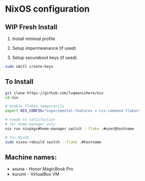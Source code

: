 # NixOS configuration

## WIP Fresh Install

1. Install minimal profile

2. Setup impermeanance (if used)

3. Setup secureboot keys (if used)

```bash
sudo sbctl create-keys
```

## To Install

```bash
git clone https://github.com/luqmanishere/nix
cd nix

# enable flakes temporarily
export NIX_CONFIG="experimental-features = nix-command flakes"

# tweak to satisfaction
# for home-manager only
nix run nixpkgs#home-manager switch --flake .#user@hostname

# for NixOS
sudo nixos-rebuild switch --flake .#hostname
```

## Machine names:

- asuna - Honor MagicBook Pro
- kurumi - VirtualBox VM
